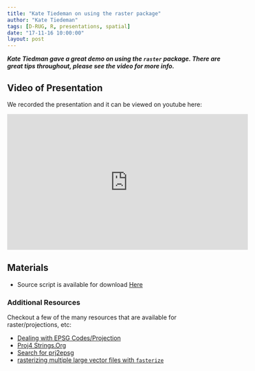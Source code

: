 ```yaml
---
title: "Kate Tiedeman on using the raster package"
author: "Kate Tiedeman"
tags: [D-RUG, R, presentations, spatial]
date: "17-11-16 10:00:00"
layout: post
---
```


**_Kate Tiedman gave a great demo on using the `raster` package. There are great tips throughout, please see the video for more info._**

## Video of Presentation

We recorded the presentation and it can be viewed on youtube here:

<iframe width="560" height="315" src="https://www.youtube.com/embed/mHz4wxo-Q4U" frameborder="0" allowfullscreen></iframe>

## Materials

 - Source script is available for download [Here](pres_data/Raster.R)

### Additional Resources

Checkout a few of the many resources that are available for raster/projections, etc:  

  - [Dealing with EPSG Codes/Projection](http://epsg.io/)
  - [Proj4 Strings.Org](http://proj4js.org/)
  - [Search for prj2epsg](http://www.prj2epsg.org/search)
  - [rasterizing multiple large vector files with `fasterize`](https://github.com/ecohealthalliance/fasterize)
  